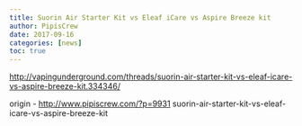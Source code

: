 ```yaml
---
title: Suorin Air Starter Kit vs Eleaf iCare vs Aspire Breeze kit
author: PipisCrew
date: 2017-09-16
categories: [news]
toc: true
---
```


http://vapingunderground.com/threads/suorin-air-starter-kit-vs-eleaf-icare-vs-aspire-breeze-kit.334346/

origin - http://www.pipiscrew.com/?p=9931 suorin-air-starter-kit-vs-eleaf-icare-vs-aspire-breeze-kit